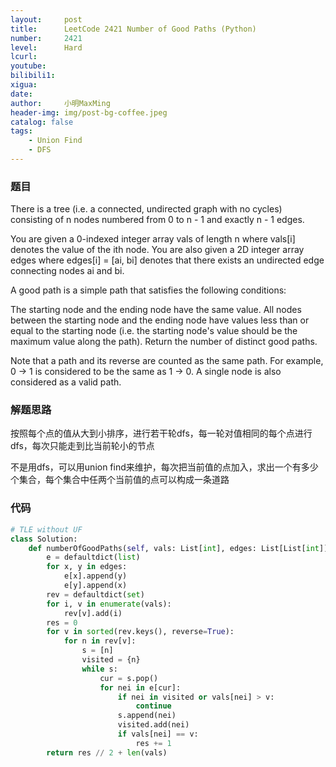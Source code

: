 ```yaml
---
layout:     post
title:      LeetCode 2421 Number of Good Paths (Python)
number:     2421
level:      Hard
lcurl:      
youtube:    
bilibili1:  
xigua:      
date:       
author:     小明MaxMing
header-img: img/post-bg-coffee.jpeg
catalog: false
tags:
    - Union Find
    - DFS
---
```


### 题目

There is a tree (i.e. a connected, undirected graph with no cycles) consisting of n nodes numbered from 0 to n - 1 and exactly n - 1 edges.

You are given a 0-indexed integer array vals of length n where vals[i] denotes the value of the ith node. You are also given a 2D integer array edges where edges[i] = [ai, bi] denotes that there exists an undirected edge connecting nodes ai and bi.

A good path is a simple path that satisfies the following conditions:

The starting node and the ending node have the same value.
All nodes between the starting node and the ending node have values less than or equal to the starting node (i.e. the starting node's value should be the maximum value along the path).
Return the number of distinct good paths.

Note that a path and its reverse are counted as the same path. For example, 0 -> 1 is considered to be the same as 1 -> 0. A single node is also considered as a valid path.

### 解题思路

按照每个点的值从大到小排序，进行若干轮dfs，每一轮对值相同的每个点进行dfs，每次只能走到比当前轮小的节点

不是用dfs，可以用union find来维护，每次把当前值的点加入，求出一个有多少个集合，每个集合中任两个当前值的点可以构成一条道路

### 代码
```python
# TLE without UF
class Solution:
    def numberOfGoodPaths(self, vals: List[int], edges: List[List[int]]) -> int:
        e = defaultdict(list)
        for x, y in edges:
            e[x].append(y)
            e[y].append(x)
        rev = defaultdict(set)
        for i, v in enumerate(vals):
            rev[v].add(i)
        res = 0
        for v in sorted(rev.keys(), reverse=True):
            for n in rev[v]:
                s = [n]
                visited = {n}
                while s:
                    cur = s.pop()
                    for nei in e[cur]:
                        if nei in visited or vals[nei] > v:
                            continue
                        s.append(nei)
                        visited.add(nei)
                        if vals[nei] == v:
                            res += 1
        return res // 2 + len(vals)
```
